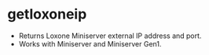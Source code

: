# getloxoneip
- Returns Loxone Miniserver external IP address and port.
- Works with Miniserver and Miniserver Gen1.
